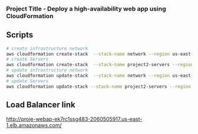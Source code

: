 ### Project Title - Deploy a high-availability web app using CloudFormation

## Scripts

```bash
# create infrastructure network
aws cloudformation create-stack  --stack-name network --region us-east-1 --template-body file://network.yml --parameters file://network-parameters.json
# create Servers
aws cloudformation create-stack  --stack-name project2-servers --region us-east-1 --template-body file://servers.yml --parameters file://server-parameters.json
# update infrastructure network
aws cloudformation update-stack  --stack-name network --region us-east-1 --template-body file://network.yml --parameters file://network-parameters.json
# update Servers
aws cloudformation update-stack --stack-name project2-servers --region us-east-1 --template-body file://servers.yml --parameters file://server-parameters.json
```

## Load Balancer link

http://proje-webap-ek7rc1ssg483-2060505917.us-east-1.elb.amazonaws.com/
